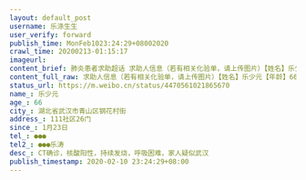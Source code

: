 ```yaml
---
layout: default_post
username: 乐涤生生
user_verify: forward
publish_time: MonFeb1023:24:29+08002020
crawl_time: 20200213-01:15:17
imageurl: 
content_brief: 肺炎患者求助超话 求助人信息（若有相关化验单，请上传图片）【姓名】乐少元【年龄】66【所在城市】湖北省武汉市青山区钢花村街【所在小区、社区】111社区26门【患病时间】1月23日【联系方式】●●●【其他紧急联系人】●●● 乐涛【病情描述】CT确诊，核酸阳性，持续发烧，呼吸 ...全文
content_full_raw: 求助人信息（若有相关化验单，请上传图片）【姓名】乐少元【年龄】66【所在城市】湖北省武汉市青山区钢花村街【所在小区、社区】111社区26门【患病时间】1月23日【联系方式】●●●【其他紧急联系人】●●●乐涛【病情描述】CT确诊，核酸阳性，持续发烧，呼吸困难，家人疑似武汉
status_url: https://m.weibo.cn/status/4470561021865670
name_: 乐少元
age_: 66
city_: 湖北省武汉市青山区钢花村街
address_: 111社区26门
since_: 1月23日
tel_: ●●●
tel2_: ●●●乐涛
desc_: CT确诊，核酸阳性，持续发烧，呼吸困难，家人疑似武汉
publish_timestamp: 2020-02-10 23:24:29+08:00
---
```

